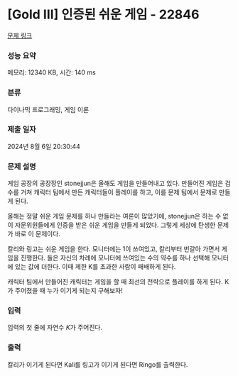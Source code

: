 # [Gold III] 인증된 쉬운 게임 - 22846 

[문제 링크](https://www.acmicpc.net/problem/22846) 

### 성능 요약

메모리: 12340 KB, 시간: 140 ms

### 분류

다이나믹 프로그래밍, 게임 이론

### 제출 일자

2024년 8월 6일 20:30:44

### 문제 설명

<p>게임 공장의 공장장인 stonejjun은 올해도 게임을 만들어내고 있다. 만들어진 게임은 검수를 거쳐 캐릭터 팀에서 만든 캐릭터들이 플레이를 하고, 이를 문제 팀에서 문제로 만들게 된다.</p>

<p>올해는 정말 쉬운 게임 문제를 하나 만들라는 여론이 많았기에, stonejjun은 하는 수 없이 자문위원들에게 인증을 받은 쉬운 게임을 만들게 되었다. 그렇게 세상에 탄생한 문제가 바로 이 문제이다.</p>

<p>칼리와 링고는 쉬운 게임을 한다. 모니터에는 1이 쓰여있고, 칼리부터 번갈아 가면서 게임을 진행한다. 둘은 자신의 차례에 모니터에 쓰여있는 수의 약수를 하나 선택해 모니터에 있는 값에 더한다. 이때 제한 K를 초과한 사람이 패배하게 된다. </p>

<p>캐릭터 팀에서 만들어진 캐릭터는 게임을 할 때 최선의 전략으로 플레이를 하게 된다. K가 주어졌을 때 누가 이기게 되는지 구해보자!</p>

### 입력 

 <p>입력의 첫 줄에 자연수 <em>K</em>가 주어진다. </p>

### 출력 

 <p>칼리가 이기게 된다면 Kali를 링고가 이기게 된다면 Ringo를 출력한다. </p>

